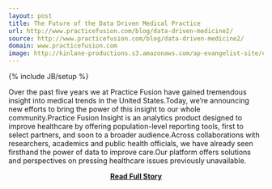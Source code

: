 ```yaml
---
layout: post
title: The Future of the Data Driven Medical Practice
url: http://www.practicefusion.com/blog/data-driven-medicine2/
source: http://www.practicefusion.com/blog/data-driven-medicine2/
domain: www.practicefusion.com
image: http://kinlane-productions.s3.amazonaws.com/ap-evangelist-site/curated/screenshots/9519_www_practicefusion_com.png
---
```

{% include JB/setup %}<p>Over the past five years we at Practice Fusion have gained tremendous insight into medical trends in the United States.Today, we’re announcing new efforts to bring the power of this insight to our whole community.Practice Fusion Insight is an analytics product designed to improve healthcare by offering population-level reporting tools, first to select partners, and soon to a broader audience.Across collaborations with researchers, academics and public health officials, we have already seen firsthand the power of data to improve care.Our platform offers solutions and perspectives on pressing healthcare issues previously unavailable.</p>
<center><p><a href="http://www.practicefusion.com/blog/data-driven-medicine2/" style='padding:25px; font-sze:18px; font-weight: bold;'>Read Full Story</a></p></center>

